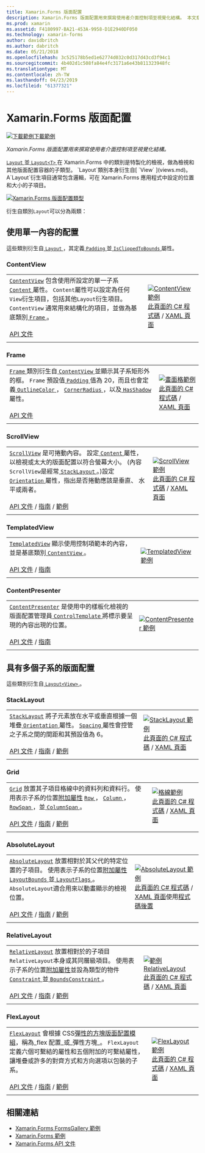 ```yaml
---
title: Xamarin.Forms 版面配置
description: Xamarin.Forms 版面配置用來撰寫使用者介面控制項至視覺化結構。 本文章列出包含在 Xamarin.Forms 中的配置。
ms.prod: xamarin
ms.assetid: F4180997-BA21-453A-9958-D1E2940DF050
ms.technology: xamarin-forms
author: davidbritch
ms.author: dabritch
ms.date: 05/21/2018
ms.openlocfilehash: 3c525178b5ed1e62774d032c0d317d43cd3f94c1
ms.sourcegitcommit: 4b402d1c508fa84e4fc3171a6e43b811323948fc
ms.translationtype: MT
ms.contentlocale: zh-TW
ms.lasthandoff: 04/23/2019
ms.locfileid: "61377321"
---
```

# <a name="xamarinforms-layouts"></a>Xamarin.Forms 版面配置

[![下載範例](~/media/shared/download.png)下載範例](https://developer.xamarin.com/samples/FormsGallery/)

_Xamarin.Forms 版面配置用來撰寫使用者介面控制項至視覺化結構。_

[ `Layout` ](xref:Xamarin.Forms.Layout)並[ `Layout<T>` ](xref:Xamarin.Forms.Layout`1)在 Xamarin.Forms 中的類別是特製化的檢視，做為檢視和其他版面配置容器的子類型。 `Layout`類別本身衍生自[ `View` ](views.md)。 A`Layout`衍生項目通常包含邏輯，可在 Xamarin.Forms 應用程式中設定的位置和大小的子項目。

[![Xamarin.Forms 版面配置類型](layouts-images/layouts-sml.png "Xamarin.Forms 版面配置類型")](layouts-images/layouts.png#lightbox "Xamarin.Forms 版面配置類型")

衍生自類別`Layout`可以分為兩類：

## <a name="layouts-with-single-content"></a>使用單一內容的配置

這些類別衍生自[ `Layout` ](xref:Xamarin.Forms.Layout)，其定義[ `Padding` ](xref:Xamarin.Forms.Layout.Padding)並[ `IsClippedToBounds` ](xref:Xamarin.Forms.Layout.IsClippedToBounds)屬性。

<a name="contentView" />

### <a name="contentview"></a>ContentView

|     |     |
| --- | --- |
| [`ContentView`](xref:Xamarin.Forms.ContentView) 包含使用所設定的單一子系[ `Content` ](xref:Xamarin.Forms.ContentView.Content)屬性。 `Content`屬性可以設定為任何`View`衍生項目，包括其他`Layout`衍生項目。 `ContentView` 通常用來結構化的項目，並做為基底類別[ `Frame` ](#frame)。<br /><br />[API 文件](xref:Xamarin.Forms.ContentView) | [![ContentView 範例](layouts-images/ContentView.png "ContentView 範例")](layouts-images/ContentView-Large.png#lightbox "ContentView 範例")<br />[此頁面的 C# 程式碼](https://github.com/xamarin/xamarin-forms-samples/blob/master/FormsGallery/FormsGallery/FormsGallery/CodeExamples/ContentViewDemoPage.cs) / [XAML 頁面](https://github.com/xamarin/xamarin-forms-samples/blob/master/FormsGallery/FormsGallery/FormsGallery/XamlExamples/ContentViewDemoPage.xaml) |
|     |     |

<a named="frame" />

### <a name="frame"></a>Frame

|     |     |
| --- | --- |
| [ `Frame` ](xref:Xamarin.Forms.Frame)類別衍生自[ `ContentView` ](#contentView)並顯示其子系矩形外的框。 `Frame` 預設值[ `Padding` ](xref:Xamarin.Forms.Layout.Padding)值為 20，而且也會定義[ `OutlineColor` ](xref:Xamarin.Forms.Frame.OutlineColor)， [ `CornerRadius` ](xref:Xamarin.Forms.Frame.CornerRadius)，以及[ `HasShadow` ](xref:Xamarin.Forms.Frame.HasShadow)屬性。<br /><br />[API 文件](xref:Xamarin.Forms.Frame) | [![畫面格範例](layouts-images/Frame.png "畫面格範例")](layouts-images/Frame-Large.png#lightbox "框架範例")<br />[此頁面的 C# 程式碼](https://github.com/xamarin/xamarin-forms-samples/blob/master/FormsGallery/FormsGallery/FormsGallery/CodeExamples/FrameDemoPage.cs) / [XAML 頁面](https://github.com/xamarin/xamarin-forms-samples/blob/master/FormsGallery/FormsGallery/FormsGallery/XamlExamples/FrameDemoPage.xaml) |
|     |     |

<a name="scrollView" />

### <a name="scrollview"></a>ScrollView

|     |     |
| --- | --- |
| [`ScrollView`](xref:Xamarin.Forms.ScrollView) 是可捲動內容。 設定[ `Content` ](xref:Xamarin.Forms.ScrollView.Content)屬性，以檢視或太大的版面配置以符合螢幕大小。 (內容`ScrollView`是經常[ `StackLayout` ](#stackLayout)。)設定[ `Orientation` ](xref:Xamarin.Forms.ScrollView.Orientation)屬性，指出是否捲動應該是垂直、 水平或兩者。<br /><br />[API 文件](xref:Xamarin.Forms.ScrollView) / [指南](~/xamarin-forms/user-interface/layouts/scroll-view.md) / [範例](https://developer.xamarin.com/samples/xamarin-forms/UserInterface/Layout/) | [![ScrollView 範例](layouts-images/ScrollView.png "ScrollView 範例")](layouts-images/ScrollView-Large.png#lightbox "ScrollView 範例")<br />[此頁面的 C# 程式碼](https://github.com/xamarin/xamarin-forms-samples/blob/master/FormsGallery/FormsGallery/FormsGallery/CodeExamples/ScrollViewDemoPage.cs) / [XAML 頁面](https://github.com/xamarin/xamarin-forms-samples/blob/master/FormsGallery/FormsGallery/FormsGallery/XamlExamples/ScrollViewDemoPage.xaml) |
|     |     |

### <a name="templatedview"></a>TemplatedView

|     |     |
| --- | --- |
| [`TemplatedView`](xref:Xamarin.Forms.TemplatedView) 顯示使用控制項範本的內容，並是基底類別[ `ContentView` ](#contentView)。<br /><br />[API 文件](xref:Xamarin.Forms.TemplatedView) / [指南](~/xamarin-forms/app-fundamentals/templates/control-templates/index.md) | [![TemplatedView 範例](layouts-images/TemplatedView.png "TemplatedView 範例")](layouts-images/TemplatedView.png#lightbox "TemplatedView 範例") |
|     |     |

### <a name="contentpresenter"></a>ContentPresenter

|     |     |
| --- | --- |
| [`ContentPresenter`](xref:Xamarin.Forms.ContentPresenter) 是使用中的樣板化檢視的版面配置管理員[ `ControlTemplate` ](xref:Xamarin.Forms.ControlTemplate)將標示要呈現的內容出現的位置。<br /><br />[API 文件](xref:Xamarin.Forms.ContentPresenter) / [指南](~/xamarin-forms/app-fundamentals/templates/control-templates/index.md) | [![ContentPresenter 範例](layouts-images/ContentPresenter.png "ContentPresenter 範例")](layouts-images/ContentPresenter.png#lightbox "ContentPresenter 範例") |
|     |     |

## <a name="layouts-with-multiple-children"></a>具有多個子系的版面配置

這些類別衍生自[ `Layout<View>` ](xref:Xamarin.Forms.Layout`1)。

<a name="stackLayout" />

### <a name="stacklayout"></a>StackLayout

|     |     |
| --- | --- |
| [`StackLayout`](xref:Xamarin.Forms.StackLayout) 將子元素放在水平或垂直根據一個堆疊[ `Orientation` ](xref:Xamarin.Forms.StackLayout.Orientation)屬性。 [ `Spacing` ](xref:Xamarin.Forms.StackLayout.Spacing)屬性會控管之子系之間的間距和其預設值為 6。<br /><br />[API 文件](xref:Xamarin.Forms.StackLayout) / [指南](~/xamarin-forms/user-interface/layouts/stack-layout.md) / [範例](https://developer.xamarin.com/samples/xamarin-forms/UserInterface/Layout/)| [![StackLayout 範例](layouts-images/StackLayout.png "StackLayout 範例")](layouts-images/StackLayout-Large.png#lightbox "StackLayout 範例")<br />[此頁面的 C# 程式碼](https://github.com/xamarin/xamarin-forms-samples/blob/master/FormsGallery/FormsGallery/FormsGallery/CodeExamples/StackLayoutDemoPage.cs) / [XAML 頁面](https://github.com/xamarin/xamarin-forms-samples/blob/master/FormsGallery/FormsGallery/FormsGallery/XamlExamples/StackLayoutDemoPage.xaml) |
|     |     |

<a name="grid" />

### <a name="grid"></a>Grid

|     |     |
| --- | --- |
| [`Grid`](xref:Xamarin.Forms.Grid) 放置其子項目格線中的資料列和資料行。 使用表示子系的位置[附加屬性](~/xamarin-forms/xaml/attached-properties.md) [ `Row` ](xref:Xamarin.Forms.Grid.RowProperty)， [ `Column` ](xref:Xamarin.Forms.Grid.ColumnProperty)， [ `RowSpan` ](xref:Xamarin.Forms.Grid.RowSpanProperty)，並[ `ColumnSpan` ](xref:Xamarin.Forms.Grid.ColumnSpanProperty)。<br /><br />[API 文件](xref:Xamarin.Forms.Grid) / [指南](~/xamarin-forms/user-interface/layouts/grid.md) / [範例](https://developer.xamarin.com/samples/xamarin-forms/UserInterface/Layout/) | [![格線範例](layouts-images/Grid.png "格線範例")](layouts-images/Grid-Large.png#lightbox "格線範例")<br />[此頁面的 C# 程式碼](https://github.com/xamarin/xamarin-forms-samples/blob/master/FormsGallery/FormsGallery/FormsGallery/CodeExamples/GridDemoPage.cs) / [XAML 頁面](https://github.com/xamarin/xamarin-forms-samples/blob/master/FormsGallery/FormsGallery/FormsGallery/XamlExamples/GridDemoPage.xaml) |
|     |     |

### <a name="absolutelayout"></a>AbsoluteLayout

|     |     |
| --- | --- |
| [`AbsoluteLayout`](xref:Xamarin.Forms.AbsoluteLayout) 放置相對於其父代的特定位置的子項目。 使用表示子系的位置[附加屬性](~/xamarin-forms/xaml/attached-properties.md) [ `LayoutBounds` ](xref:Xamarin.Forms.AbsoluteLayout.LayoutBoundsProperty)並[ `LayoutFlags` ](xref:Xamarin.Forms.AbsoluteLayout.LayoutFlagsProperty)。 `AbsoluteLayout`適合用來以動畫顯示的檢視位置。<br /><br />[API 文件](xref:Xamarin.Forms.AbsoluteLayout) / [指南](~/xamarin-forms/user-interface/layouts/absolute-layout.md) / [範例](https://developer.xamarin.com/samples/xamarin-forms/UserInterface/Layout/) | [![AbsoluteLayout 範例](layouts-images/AbsoluteLayout.png "AbsoluteLayout 範例")](layouts-images/AbsoluteLayout-Large.png#lightbox "AbsoluteLayout 範例")<br />[此頁面的 C# 程式碼](https://github.com/xamarin/xamarin-forms-samples/blob/master/FormsGallery/FormsGallery/FormsGallery/CodeExamples/AbsoluteLayoutdDemoPage.cs) / [XAML 頁面](https://github.com/xamarin/xamarin-forms-samples/blob/master/FormsGallery/FormsGallery/FormsGallery/XamlExamples/AbsoluteLayoutDemoPage.xaml)使用[程式碼後置](https://github.com/xamarin/xamarin-forms-samples/blob/master/FormsGallery/FormsGallery/FormsGallery/XamlExamples/AbsoluteLayoutDemoPage.xaml.cs) |
|     |     |

### <a name="relativelayout"></a>RelativeLayout

|     |     |
| --- | --- |
| [`RelativeLayout`](xref:Xamarin.Forms.RelativeLayout) 放置相對於的子項目`RelativeLayout`本身或其同層級項目。 使用表示子系的位置[附加屬性](~/xamarin-forms/xaml/attached-properties.md)並設為類型的物件[ `Constraint` ](xref:Xamarin.Forms.Constraint)並[ `BoundsConstraint` ](xref:Xamarin.Forms.Constraint)。<br /><br />[API 文件](xref:Xamarin.Forms.RelativeLayout) / [指南](~/xamarin-forms/user-interface/layouts/relative-layout.md) / [範例](https://developer.xamarin.com/samples/xamarin-forms/UserInterface/Layout/) | [![範例 RelativeLayout](layouts-images/RelativeLayout.png "RelativeLayout 範例")](layouts-images/RelativeLayout-Large.png#lightbox "RelativeLayout 範例")<br />[此頁面的 C# 程式碼](https://github.com/xamarin/xamarin-forms-samples/blob/master/FormsGallery/FormsGallery/FormsGallery/CodeExamples/RelativeLayoutDemoPage.cs) / [XAML 頁面](https://github.com/xamarin/xamarin-forms-samples/blob/master/FormsGallery/FormsGallery/FormsGallery/XamlExamples/RelativeLayoutDemoPage.xaml) |
|     |     |

### <a name="flexlayout"></a>FlexLayout

|     |     |
| --- | --- |
| [`FlexLayout`](xref:Xamarin.Forms.FlexLayout) 會根據 CSS[彈性的方塊版面配置模組](http://www.w3.org/TR/css-flexbox-1/)，稱為_flex 配置_或_彈性方塊_。 `FlexLayout` 定義六個可繫結的屬性和五個附加的可繫結屬性，讓堆疊或許多的對齊方式和方向選項以包裝的子系。<br /><br />[API 文件](xref:Xamarin.Forms.FlexLayout) / [指南](~/xamarin-forms/user-interface/layouts/flex-layout.md) / [範例](https://developer.xamarin.com/samples/xamarin-forms/UserInterface/FlexLayoutDemos/) | [![FlexLayout 範例](layouts-images/FlexLayout.png "FlexLayout 範例")](layouts-images/FlexLayout-Large.png#lightbox "FlexLayout 範例")<br />[此頁面的 C# 程式碼](https://github.com/xamarin/xamarin-forms-samples/blob/master/FormsGallery/FormsGallery/FormsGallery/CodeExamples/FlexLayoutDemoPage.cs) / [XAML 頁面](https://github.com/xamarin/xamarin-forms-samples/blob/master/FormsGallery/FormsGallery/FormsGallery/XamlExamples/FlexLayoutDemoPage.xaml) |
|     |     |

## <a name="related-links"></a>相關連結

- [Xamarin.Forms FormsGallery 範例](https://developer.xamarin.com/samples/FormsGallery/)
- [Xamarin.Forms 範例](https://developer.xamarin.com/samples/xamarin-forms/all/)
- [Xamarin.Forms API 文件](https://docs.microsoft.com/dotnet/api/xamarin.forms?view=xamarin-forms)
